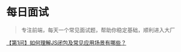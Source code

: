 # 每日面试
> 专注前端，每天一个常见面试题，帮助你稳定基础，顺利进入大厂

[【第1问】如何理解JS闭包及常见应用场景有哪些？](https://github.com/LeachZhou/Daily-Interview-Question/issues/1)
